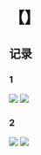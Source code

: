 # 【】

## 记录

<!-- tabs:start -->

### **1**

![]( ':size=40%')
![]( ':size=40%')

### **2**

![]( ':size=40%')
![]( ':size=40%')

<!-- tabs:end -->